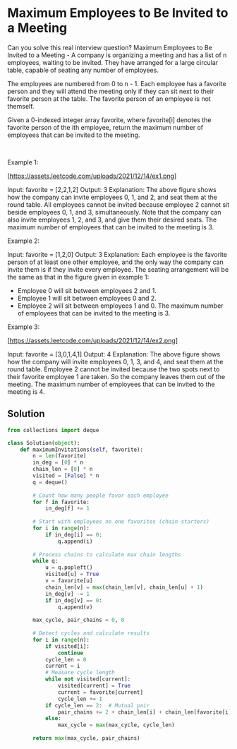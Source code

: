 # Maximum Employees to Be Invited to a Meeting

Can you solve this real interview question? Maximum Employees to Be Invited to a Meeting - A company is organizing a meeting and has a list of n employees, waiting to be invited. They have arranged for a large circular table, capable of seating any number of employees.

The employees are numbered from 0 to n - 1. Each employee has a favorite person and they will attend the meeting only if they can sit next to their favorite person at the table. The favorite person of an employee is not themself.

Given a 0-indexed integer array favorite, where favorite[i] denotes the favorite person of the ith employee, return the maximum number of employees that can be invited to the meeting.

 

Example 1:

[https://assets.leetcode.com/uploads/2021/12/14/ex1.png]


Input: favorite = [2,2,1,2]
Output: 3
Explanation:
The above figure shows how the company can invite employees 0, 1, and 2, and seat them at the round table.
All employees cannot be invited because employee 2 cannot sit beside employees 0, 1, and 3, simultaneously.
Note that the company can also invite employees 1, 2, and 3, and give them their desired seats.
The maximum number of employees that can be invited to the meeting is 3. 


Example 2:


Input: favorite = [1,2,0]
Output: 3
Explanation: 
Each employee is the favorite person of at least one other employee, and the only way the company can invite them is if they invite every employee.
The seating arrangement will be the same as that in the figure given in example 1:
- Employee 0 will sit between employees 2 and 1.
- Employee 1 will sit between employees 0 and 2.
- Employee 2 will sit between employees 1 and 0.
The maximum number of employees that can be invited to the meeting is 3.


Example 3:

[https://assets.leetcode.com/uploads/2021/12/14/ex2.png]


Input: favorite = [3,0,1,4,1]
Output: 4
Explanation:
The above figure shows how the company will invite employees 0, 1, 3, and 4, and seat them at the round table.
Employee 2 cannot be invited because the two spots next to their favorite employee 1 are taken.
So the company leaves them out of the meeting.
The maximum number of employees that can be invited to the meeting is 4.

## Solution
```py
from collections import deque

class Solution(object):
    def maximumInvitations(self, favorite):
        n = len(favorite)
        in_deg = [0] * n
        chain_len = [0] * n
        visited = [False] * n
        q = deque()
        
        # Count how many people favor each employee
        for f in favorite:
            in_deg[f] += 1
        
        # Start with employees no one favorites (chain starters)
        for i in range(n):
            if in_deg[i] == 0:
                q.append(i)
        
        # Process chains to calculate max chain lengths
        while q:
            u = q.popleft()
            visited[u] = True
            v = favorite[u]
            chain_len[v] = max(chain_len[v], chain_len[u] + 1)
            in_deg[v] -= 1
            if in_deg[v] == 0:
                q.append(v)
        
        max_cycle, pair_chains = 0, 0
        
        # Detect cycles and calculate results
        for i in range(n):
            if visited[i]:
                continue
            cycle_len = 0
            current = i
            # Measure cycle length
            while not visited[current]:
                visited[current] = True
                current = favorite[current]
                cycle_len += 1
            if cycle_len == 2:  # Mutual pair
                pair_chains += 2 + chain_len[i] + chain_len[favorite[i]]
            else:
                max_cycle = max(max_cycle, cycle_len)
        
        return max(max_cycle, pair_chains)
```
